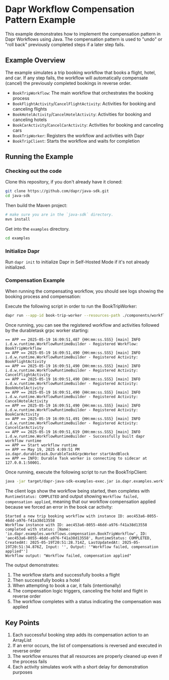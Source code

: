 # Dapr Workflow Compensation Pattern Example

This example demonstrates how to implement the compensation pattern in Dapr Workflows using Java. The compensation pattern is used to "undo" or "roll back" previously completed steps if a later step fails.

## Example Overview

The example simulates a trip booking workflow that books a flight, hotel, and car. If any step fails, the workflow will automatically compensate (cancel) the previously completed bookings in reverse order.

- `BookTripWorkflow`: The main workflow that orchestrates the booking process
- `BookFlightActivity`/`CancelFlightActivity`: Activities for booking and canceling flights
- `BookHotelActivity`/`CancelHotelActivity`: Activities for booking and canceling hotels
- `BookCarActivity`/`CancelCarActivity`: Activities for booking and canceling cars
- `BookTripWorker`: Registers the workflow and activities with Dapr
- `BookTripClient`: Starts the workflow and waits for completion

## Running the Example

### Checking out the code

Clone this repository, if you don't already have it cloned:

```sh
git clone https://github.com/dapr/java-sdk.git
cd java-sdk
```

Then build the Maven project:

```sh
# make sure you are in the `java-sdk` directory.
mvn install
```

Get into the `examples` directory.
```sh
cd examples
```

### Initialize Dapr

Run `dapr init` to initialize Dapr in Self-Hosted Mode if it's not already initialized.

### Compensation Example

When running the compensating workflow, you should see logs showing the booking process and compensation:

<!-- STEP
name: Run Compensation Pattern workflow worker
match_order: none
output_match_mode: substring
expected_stdout_lines:
  - "Registered Workflow: BookTripWorkflow"
  - "Registered Activity: BookFlightActivity"
  - "Registered Activity: CancelFlightActivity"
  - "Registered Activity: BookHotelActivity"
  - "Registered Activity: CancelHotelActivity"
  - "Registered Activity: BookCarActivity"
  - "Registered Activity: CancelCarActivity"
  - "Successfully built dapr workflow runtime"
  - "Start workflow runtime"
  - "Durable Task worker is connecting to sidecar at 127.0.0.1:50001."

  - "Starting Workflow: io.dapr.examples.workflows.compensation.BookTripWorkflow"
  - "Starting Activity: io.dapr.examples.workflows.compensation.BookFlightActivity"
  - "Activity completed with result: Flight booked successfully"
  - "Flight booking completed: Flight booked successfully"
  - "Starting Activity: io.dapr.examples.workflows.compensation.BookHotelActivity"
  - "Simulating hotel booking process..."
  - "Activity completed with result: Hotel booked successfully"
  - "Hotel booking completed: Hotel booked successfully"
  - "Starting Activity: io.dapr.examples.workflows.compensation.BookCarActivity"
  - "Forcing Failure to trigger compensation for activity: io.dapr.examples.workflows.compensation.BookCarActivity"
  - "******** executing compensation logic ********"
  - "Activity failed: Task 'io.dapr.examples.workflows.compensation.BookCarActivity' (#2) failed with an unhandled exception: Failed to book car"
  - "Error during compensation: The orchestrator is blocked and waiting for new inputs. This Throwable should never be caught by user code."
  - "Starting Activity: io.dapr.examples.workflows.compensation.CancelHotelActivity"
  - "Activity completed with result: Hotel canceled successfully"
  - "Starting Activity: io.dapr.examples.workflows.compensation.CancelFlightActivity"
  - "Activity completed with result: Flight canceled successfully"
background: true
sleep: 60
timeout_seconds: 60
-->

Execute the following script in order to run the BookTripWorker:
```sh
dapr run --app-id book-trip-worker --resources-path ./components/workflows --dapr-grpc-port 50001 -- java -jar target/dapr-java-sdk-examples-exec.jar io.dapr.examples.workflows.compensation.BookTripWorker
```

Once running, you can see the registered workflow and activities followed by the durabletask grpc worker starting:
```text
== APP == 2025-05-19 16:09:51,487 {HH:mm:ss.SSS} [main] INFO  i.d.w.runtime.WorkflowRuntimeBuilder - Registered Workflow: BookTripWorkflow
== APP == 2025-05-19 16:09:51,490 {HH:mm:ss.SSS} [main] INFO  i.d.w.runtime.WorkflowRuntimeBuilder - Registered Activity: BookFlightActivity
== APP == 2025-05-19 16:09:51,490 {HH:mm:ss.SSS} [main] INFO  i.d.w.runtime.WorkflowRuntimeBuilder - Registered Activity: CancelFlightActivity
== APP == 2025-05-19 16:09:51,490 {HH:mm:ss.SSS} [main] INFO  i.d.w.runtime.WorkflowRuntimeBuilder - Registered Activity: BookHotelActivity
== APP == 2025-05-19 16:09:51,490 {HH:mm:ss.SSS} [main] INFO  i.d.w.runtime.WorkflowRuntimeBuilder - Registered Activity: CancelHotelActivity
== APP == 2025-05-19 16:09:51,490 {HH:mm:ss.SSS} [main] INFO  i.d.w.runtime.WorkflowRuntimeBuilder - Registered Activity: BookCarActivity
== APP == 2025-05-19 16:09:51,491 {HH:mm:ss.SSS} [main] INFO  i.d.w.runtime.WorkflowRuntimeBuilder - Registered Activity: CancelCarActivity
== APP == 2025-05-19 16:09:51,619 {HH:mm:ss.SSS} [main] INFO  i.d.w.runtime.WorkflowRuntimeBuilder - Successfully built dapr workflow runtime
== APP == Start workflow runtime
== APP == May 19, 2025 4:09:51 PM io.dapr.durabletask.DurableTaskGrpcWorker startAndBlock
== APP == INFO: Durable Task worker is connecting to sidecar at 127.0.0.1:50001.
```

Once running, execute the following script to run the BookTripClient:
```sh
java -jar target/dapr-java-sdk-examples-exec.jar io.dapr.examples.workflows.compensation.BookTripClient
```
<!-- END_STEP -->

The client logs show the workflow being started, then completes with `RuntimeStatus: COMPLETED` and output showing `Workflow failed, compensation applied`, meaning that our workflow compensation applied because we forced an error in the book car activity:
```text
Started a new trip booking workflow with instance ID: aec453a6-8055-46dd-a976-f41a38d13558
Workflow instance with ID: aec453a6-8055-46dd-a976-f41a38d13558 completed with status: [Name: 'io.dapr.examples.workflows.compensation.BookTripWorkflow', ID: 'aec453a6-8055-46dd-a976-f41a38d13558', RuntimeStatus: COMPLETED, CreatedAt: 2025-05-19T20:51:28.714Z, LastUpdatedAt: 2025-05-19T20:51:34.876Z, Input: '', Output: '"Workflow failed, compensation applied"']
Workflow output: "Workflow failed, compensation applied"
```

The output demonstrates:
1. The workflow starts and successfully books a flight
2. Then successfully books a hotel
3. When attempting to book a car, it fails (intentionally)
4. The compensation logic triggers, canceling the hotel and flight in reverse order
5. The workflow completes with a status indicating the compensation was applied

## Key Points

1. Each successful booking step adds its compensation action to an ArrayList
2. If an error occurs, the list of compensations is reversed and executed in reverse order
3. The workflow ensures that all resources are properly cleaned up even if the process fails
4. Each activity simulates work with a short delay for demonstration purposes